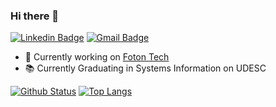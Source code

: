 ### Hi there 👋

[![Linkedin Badge](https://img.shields.io/badge/-LinkedIn-blue?style=flat-square&logo=Linkedin&logoColor=white&link=https://www.linkedin.com/in/raulvictorrosa/)](https://www.linkedin.com/in/raulvictorrosa/)
[![Gmail Badge](https://img.shields.io/badge/-Gmail-c14438?style=flat-square&logo=Gmail&logoColor=white&link=mailto:raulvictorrosa@gmail.com)](mailto:raulvictorrosa@gmail.com)

- 🔭 Currently working on [Foton Tech](https://fotontech.io/)
- 📚 Currently Graduating in Systems Information on UDESC

[![Github Status](https://github-readme-stats.vercel.app/api?username=raulvictorrosa&show_icons=true&title_color=fff&icon_color=79ff97&text_color=9f9f9f&bg_color=151515)](https://github.com/raulvictorrosa)
[![Top Langs](https://github-readme-stats.vercel.app/api/top-langs/?username=raulvictorrosa&layout=compact)](https://github.com/raulvictorrosa/github-readme-stats)

<!--
**raulvictorrosa/raulvictorrosa** is a ✨ _special_ ✨ repository because its `README.md` (this file) appears on your GitHub profile.

Here are some ideas to get you started:

- 🔭 I’m currently working on ...
- 🌱 I’m currently learning ...
- 👯 I’m looking to collaborate on ...
- 🤔 I’m looking for help with ...
- 💬 Ask me about ...
- 📫 How to reach me: ...
- 😄 Pronouns: ...
- ⚡ Fun fact: ...
-->
